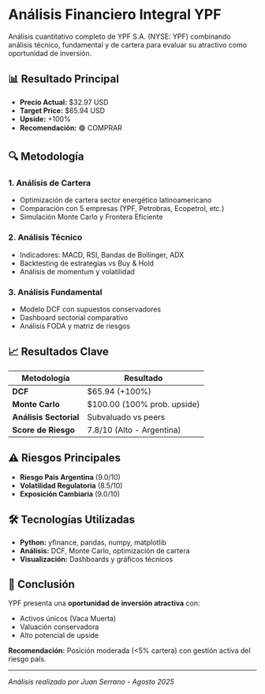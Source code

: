 # Análisis Financiero Integral YPF

Análisis cuantitativo completo de YPF S.A. (NYSE: YPF) combinando análisis técnico, fundamental y de cartera para evaluar su atractivo como oportunidad de inversión.

## 📊 Resultado Principal

- **Precio Actual:** $32.97 USD
- **Target Price:** $65.94 USD  
- **Upside:** +100%
- **Recomendación:** 🟢 COMPRAR

## 🔍 Metodología

### 1. Análisis de Cartera
- Optimización de cartera sector energético latinoamericano
- Comparación con 5 empresas (YPF, Petrobras, Ecopetrol, etc.)
- Simulación Monte Carlo y Frontera Eficiente

### 2. Análisis Técnico
- Indicadores: MACD, RSI, Bandas de Bollinger, ADX
- Backtesting de estrategias vs Buy & Hold
- Análisis de momentum y volatilidad

### 3. Análisis Fundamental
- Modelo DCF con supuestos conservadores
- Dashboard sectorial comparativo
- Análisis FODA y matriz de riesgos

## 📈 Resultados Clave

| Metodología | Resultado |
|-------------|-----------|
| **DCF** | $65.94 (+100%) |
| **Monte Carlo** | $100.00 (100% prob. upside) |
| **Análisis Sectorial** | Subvaluado vs peers |
| **Score de Riesgo** | 7.8/10 (Alto - Argentina) |

## ⚠️ Riesgos Principales

- **Riesgo País Argentina** (9.0/10)
- **Volatilidad Regulatoria** (8.5/10)
- **Exposición Cambiaria** (9.0/10)

## 🛠️ Tecnologías Utilizadas

- **Python:** yfinance, pandas, numpy, matplotlib
- **Análisis:** DCF, Monte Carlo, optimización de cartera
- **Visualización:** Dashboards y gráficos técnicos


## 🎯 Conclusión

YPF presenta una **oportunidad de inversión atractiva** con:
- Activos únicos (Vaca Muerta)
- Valuación conservadora
- Alto potencial de upside

**Recomendación:** Posición moderada (<5% cartera) con gestión activa del riesgo país.

---

*Análisis realizado por Juan Serrano - Agosto 2025*

